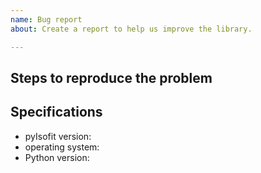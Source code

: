 ```yaml
---
name: Bug report
about: Create a report to help us improve the library.

---
```


## Steps to reproduce the problem

## Specifications

- pyIsofit version:
- operating system:
- Python version:
